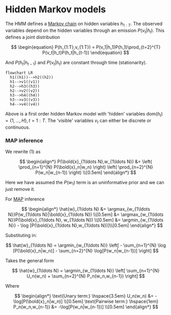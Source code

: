 # Hidden Markov models

The HMM defines a [Markov chain](202210201823.md) on hidden variables $h_{1:T}$.
The observed variables depend on the hidden variables through an emission
$P(v_t|h_t)$. This defines a joint distribution

$$
\begin{equation}
P(h_{1:T},v_{1:T}) = P(v_1|h_1)P(h_1)\prod_{t=2}^{T} P(v_t|h_t)P(h_t|h_{t-1})
\end{equation}
$$

And $P(h_t|h_{t-1})$ and $P(v_t|h_t)$ are constant through time (stationarity).

```mermaid
flowchart LR
  h1((h1))-->h2((h2))
  h1-->v1((v1))
  h2-->h3((h3))
  h2-->v2((v2))
  h3-->h4((h4))
  h3-->v3((v3))
  h4-->v4((v4))
```

Above is a first order hidden Markov model with 'hidden' variables
$\text{dom}(h_t) = \left\{ 1, \ldots, H \right\}, t = 1 : T$. The 'visible'
variables $v_t$ can either be discrete or continuous.

### MAP inference

We rewrite $(1)$ as

$$
\begin{align*}
P(\bold{x}_{1\ldots N},w_{1\ldots N}) &= \left(
\prod_{n=1}^{N} P(\bold{x}_n|w_n)
\right) \left(
\prod_{n=2}^{N} P(w_n|w_{n-1})
\right)   \\[0.5em]
\end{align*}
$$

Here we have assumed the $P(w_1)$ term is an uninformative prior and we can just
remove it.

For [MAP](202210101339.md) inference

$$
\begin{align*}
\hat{w}_{1\ldots N} &= \argmax_{w_{1\ldots N}}P(w_{1\ldots N}|\bold{x}_{1\ldots N}) \\[0.5em]
&= \argmax_{w_{1\ldots N}}P(\bold{x}_{1\ldots N}, w_{1\ldots N}) \\[0.5em]
&= \argmin_{w_{1\ldots N}} - \log [P(\bold{x}_{1\ldots N},w_{1\ldots N})]\\[0.5em]
\end{align*}
$$

Substituting in:

$$
\hat{w}_{1\ldots N} =
\argmin_{w_{1\ldots N}} \left[ -
\sum_{n=1}^{N} \log [P(\bold{x}_n|w_n)] - \sum_{n=2}^{N} \log[P(w_n|w_{n-1})]
\right]
$$

Takes the general form

$$
\hat{w}_{1\ldots N} =
\argmin_{w_{1\ldots N}} \left[
\sum_{n=1}^{N} U_n(w_n) + \sum_{n=2}^{N} P_n(w_n,w_{n-1})
\right]
$$

Where

$$
\begin{align*}
\text{Unary term:} \hspace{3.5em} U_n(w_n) &= -\log[P(\bold{x}_n|w_n)] \\[0.5em]
\text{Pairwise term:} \hspace{1em} P_n(w_n,w_{n-1}) &= -\log[P(w_n|w_{n-1})] \\[0.5em]
\end{align*}
$$

